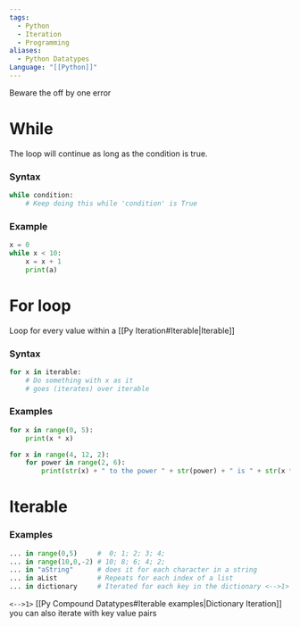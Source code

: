 ```yaml
---
tags:
  - Python
  - Iteration
  - Programming
aliases:
  - Python Datatypes
Language: "[[Python]]"
---
```

Beware the off by one error
# While
The loop will continue as long as the condition is true. 
### Syntax
```PYTHON
while condition:
	# Keep doing this while 'condition' is True
```
### Example
```PYTHON
x = 0
while x < 10:
	x = x + 1
	print(a)
```
# For loop
Loop for every value within a [[Py Iteration#Iterable|Iterable]]
### Syntax
```PYTHON
for x in iterable:
	# Do something with x as it
	# goes (iterates) over iterable
```
### Examples
```PYTHON
for x in range(0, 5):
	print(x * x)
```
```PYTHON
for x in range(4, 12, 2):
	for power in range(2, 6):
		print(str(x) + " to the power " + str(power) + " is " + str(x ** power))
```
# Iterable
### Examples
```PYTHON
... in range(0,5)     #  0; 1; 2; 3; 4;
... in range(10,0,-2) # 10; 8; 6; 4; 2;
... in "aString"      # does it for each character in a string
... in aList          # Repeats for each index of a list
... in dictionary     # Iterated for each key in the dictionary <-->1>
```
`<-->1>` [[Py Compound Datatypes#Iterable examples|Dictionary Iteration]] you can also iterate with key value pairs